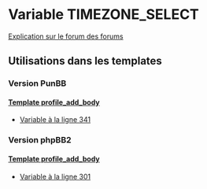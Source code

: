# Variable TIMEZONE_SELECT
[Explication sur le forum des forums](http://forum.forumactif.com/t294113-listing-des-variables#TIMEZONE_SELECT)

## Utilisations dans les templates

### Version PunBB

#### [Template profile_add_body](punbb/profile_add_body.md)
* [Variable à la ligne 341](../punbb/profile_add_body.tpl#L341)

### Version phpBB2

#### [Template profile_add_body](subsilver/profile_add_body.md)
* [Variable à la ligne 301](../subsilver/profile_add_body.tpl#L301)